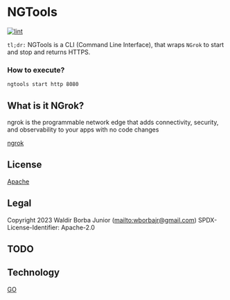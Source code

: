 # NGTools

[![lint](https://github.com/waldirborbajr/ngtools/actions/workflows/golangci-lint.yml/badge.svg)](https://github.com/waldirborbajr/ngtools/actions/workflows/golangci-lint.yml)

`tl;dr:` NGTools is a CLI (Command Line Interface), that wraps `NGrok` to start and stop and returns HTTPS.

### How to execute?

`ngtools start http 8080`

## What is it NGrok?

ngrok is the programmable network edge that adds connectivity, security, and observability to your apps with no code changes

[ngrok](https://ngrok.com/)

## License

[Apache](https://github.com/WaldirBorbaJR/ngtools/-/blob/main/LICENSE)

## Legal

Copyright 2023 Waldir Borba Junior (<mailto:wborbajr@gmail.com>)
SPDX-License-Identifier: Apache-2.0

## TODO

## Technology

[GO](https://go.dev/)
